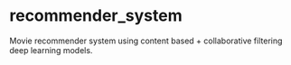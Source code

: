 # recommender_system
Movie recommender system using content based + collaborative filtering deep learning models. 

